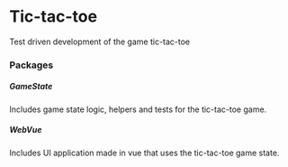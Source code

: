 # Tic-tac-toe

Test driven development of the game tic-tac-toe

### Packages

##### GameState

Includes game state logic, helpers and tests for the tic-tac-toe game.

##### WebVue

Includes UI application made in vue that uses the tic-tac-toe game state.

